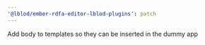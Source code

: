 ```yaml
---
'@lblod/ember-rdfa-editor-lblod-plugins': patch
---
```


Add body to templates so they can be inserted in the dummy app
